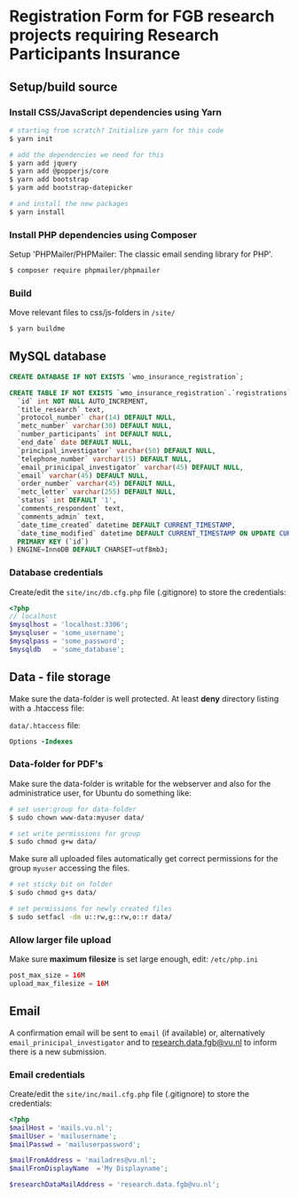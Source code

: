 # Registration Form for FGB research projects requiring Research Participants Insurance

## Setup/build source

### Install CSS/JavaScript dependencies using Yarn

```bash
# starting from scratch? Initialize yarn for this code
$ yarn init

# add the dependencies we need for this
$ yarn add jquery
$ yarn add @popperjs/core
$ yarn add bootstrap
$ yarm add bootstrap-datepicker

# and install the new packages
$ yarn install
```

### Install PHP dependencies using Composer

Setup 'PHPMailer/PHPMailer: The classic email sending library for PHP'.

```bash
$ composer require phpmailer/phpmailer
```

### Build

Move relevant files to css/js-folders in `/site/`

```bash 
$ yarn buildme
```

## MySQL database

```sql
CREATE DATABASE IF NOT EXISTS `wmo_insurance_registration`;

CREATE TABLE IF NOT EXISTS `wmo_insurance_registration`.`registrations` (
  `id` int NOT NULL AUTO_INCREMENT,
  `title_research` text,
  `protocol_number` char(14) DEFAULT NULL,
  `metc_number` varchar(30) DEFAULT NULL,
  `number_participants` int DEFAULT NULL,
  `end_date` date DEFAULT NULL,
  `principal_investigator` varchar(50) DEFAULT NULL,
  `telephone_number` varchar(15) DEFAULT NULL,
  `email_prinicipal_investigator` varchar(45) DEFAULT NULL,
  `email` varchar(45) DEFAULT NULL,
  `order_number` varchar(45) DEFAULT NULL,
  `metc_letter` varchar(255) DEFAULT NULL,
  `status` int DEFAULT '1',
  `comments_respondent` text,
  `comments_admin` text,
  `date_time_created` datetime DEFAULT CURRENT_TIMESTAMP,
  `date_time_modified` datetime DEFAULT CURRENT_TIMESTAMP ON UPDATE CURRENT_TIMESTAMP,
  PRIMARY KEY (`id`)
) ENGINE=InnoDB DEFAULT CHARSET=utf8mb3;
```

### Database credentials

Create/edit the `site/inc/db.cfg.php` file (.gitignore) to store the credentials:

```php
<?php
// localhost
$mysqlhost = 'localhost:3306';
$mysqluser = 'some_username';
$mysqlpass = 'some_password';
$mysqldb   = 'some_database';
```

## Data - file storage

Make sure the data-folder is well protected. At least **deny** directory listing with a .htaccess file:

`data/.htaccess` file: 

```apache
Options -Indexes
```
### Data-folder for PDF's 

Make sure the data-folder is writable for the webserver and also for the administratice user, for Ubuntu do something like:

```bash 
# set user:group for data-folder
$ sudo chown www-data:myuser data/

# set write permissions for group
$ sudo chmod g+w data/
```
Make sure all uploaded files automatically get correct permissions for the group `myuser` accessing the files.

```bash
# set sticky bit on folder
$ sudo chmod g+s data/

# set permissions for newly created files
$ sudo setfacl -dm u::rw,g::rw,o::r data/
```
### Allow larger file upload

Make sure **maximum filesize** is set large enough, edit: `/etc/php.ini` 

```php
post_max_size = 16M
upload_max_filesize = 16M
```

## Email

A confirmation email will be sent to `email` (if available) or,
alternatively `email_prinicipal_investigator` and to research.data.fgb@vu.nl to inform there is a new submission.

### Email credentials

Create/edit the `site/inc/mail.cfg.php` file (.gitignore) to store the credentials:

```php
<?php
$mailHost = 'mails.vu.nl';
$mailUser = 'mailusername';                    
$mailPasswd = 'mailuserpassword';     

$mailFromAddress = 'mailadres@vu.nl';
$mailFromDisplayName  ='My Displayname';

$researchDataMailAddress = 'research.data.fgb@vu.nl';
```